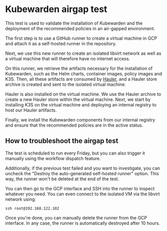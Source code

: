 # Kubewarden airgap test

This test is used to validate the installation of Kubewarden and the deployment of the recommended policies in an air-gapped environment.

The first step is to use a GitHub runner to create a virtual machine in GCP and attach it as a self-hosted runner in the repository.

Next, we use this new runner to create an isolated libvirt network as well as a virtual machine that will therefore have no internet access.

On this runner, we retrieve the artifacts necessary for the installation of Kubewarden, such as the Helm charts, container images, policy images and K3S.
Then, all these artifacts are consumed by [Hauler](https://docs.hauler.dev/docs/intro), and a Hauler store archive is created and sent to the isolated virtual machine.

Hauler is also installed on the virtual machine. We use the Hauler archive to create a new Hauler store within the virtual machine.
Next, we start by installing K3S on the virtual machine and deploying an internal registry to host our Hauler artifacts.

Finally, we install the Kubewarden components from our internal registry and ensure that the recommended policies are in the active status.

## How to troubleshoot the airgap test

The test is scheduled to run every Friday, but you can also trigger it manually using the workflow dispatch feature.

Additionally, if the previous test failed and you want to investigate, you can uncheck the "Destroy the auto-generated self-hosted runner" option. This way, the runner won't be deleted at the end of the test.

You can then go to the GCP interface and SSH into the runner to inspect whatever you need. You can even connect to the isolated VM via the libvirt network using:

`ssh root@192.168.122.102`

Once you're done, you can manually delete the runner from the GCP interface. In any case, the runner is automatically destroyed after 10 hours.
